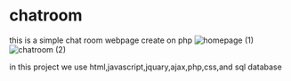 # chatroom

this is a simple chat room webpage create on php 
![homepage (1)](https://user-images.githubusercontent.com/96814673/166106140-d857ca02-e8e7-4a68-afa3-901edc686707.png)
![chatroom (2)](https://user-images.githubusercontent.com/96814673/166106142-e22ad7c2-b80b-472d-b0ed-c2052f17b5cd.png)


in this project we use  html,javascript,jquary,ajax,php,css,and sql database 
